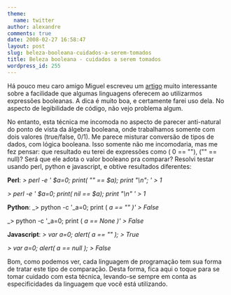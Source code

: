 ```yaml
---
theme:
  name: twitter
author: alexandre
comments: true
date: 2008-02-27 16:58:47
layout: post
slug: beleza-booleana-cuidados-a-serem-tomados
title: Beleza booleana - cuidados a serem tomados
wordpress_id: 255
---
```


Há pouco meu caro amigo Miguel escreveu um [artigo](http://log4dev.com/2008/02/26/beleza-booleana) muito interessante sobre a facilidade que algumas linguagens oferecem ao utilizarmos expressões booleanas. A dica é muito boa, e certamente farei uso dela. No aspecto de legibilidade de código, não vejo problema algum.

No entanto, esta técnica me incomoda no aspecto de parecer anti-natural do ponto de vista da álgebra booleana, onde trabalhamos somente com dois valores (true/false, 0/1). Me parece misturar conversão de tipos de dados, com lógica booleana. Isso somente não me incomodaria, mas me fez pensar: que resultado eu terei de expressões como ( 0 == ""), ("" == null)? Será que ele adota o valor booleano pra comparar? Resolvi testar usando perl, python e javascript, e obtive resultados diferentes:


**Perl**:
_> perl -e ' $a=0; print( "" == $a); print "\n"; '_
_> 1_

_> perl -e ' $a=0; print( nil == $a); print "\n" '_
_> 1_


**Python**:
_> python -c '_a=0; print ( _a ==  "" )'_
_> False_

_> python -c '_a=0; print ( _a ==  None )'_
_> False_


**Javascript**:
_> var a=0; alert( a == "" );_
_> True_

_> var a=0; alert( a == null );_
_> False_


Bom, como podemos ver, cada linguagem de programação tem sua forma de tratar este tipo de comparação. Desta forma, fica aqui o toque para se tomar cuidado com esta técnica, levando-se sempre em conta as especificidades da linguagem que você está utilizando.
